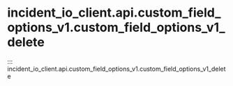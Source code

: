 # incident_io_client.api.custom_field_options_v1.custom_field_options_v1_delete

::: incident_io_client.api.custom_field_options_v1.custom_field_options_v1_delete
